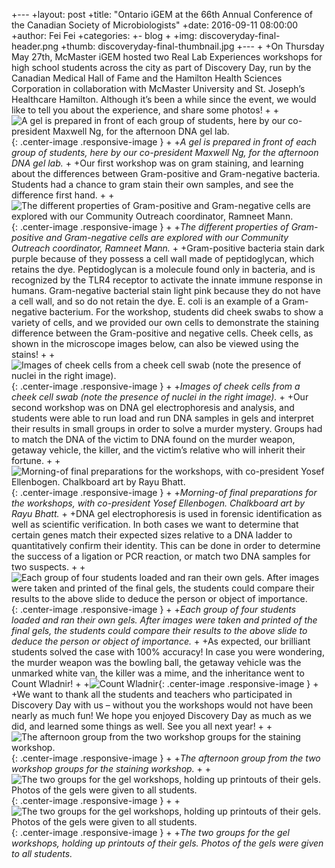 +---
+layout: post
+title: "Ontario iGEM at the 66th Annual Conference of the Canadian Society of Microbiologists"
+date:   2016-09-11 08:00:00
+author: Fei Fei
+categories: 
+- blog
+
+img: discoveryday-final-header.png
+thumb: discoveryday-final-thumbnail.jpg
+---
+
+On Thursday May 27th, McMaster iGEM hosted two Real Lab Experiences workshops for high school students across the city as part of Discovery Day, run by the Canadian Medical Hall of Fame and the Hamilton Health Sciences Corporation in collaboration with McMaster University and St. Joseph’s Healthcare Hamilton. Although it’s been a while since the event, we would like to tell you about the experience, and share some photos!
+
+![A gel is prepared in front of each group of students, here by our co-president Maxwell Ng, for the afternoon DNA gel lab.](https://raw.githubusercontent.com/mgem/mgem.github.io/master/img/blog/post_content/2016-09-11/01.jpg){: .center-image .responsive-image }
+
+*A gel is prepared in front of each group of students, here by our co-president Maxwell Ng, for the afternoon DNA gel lab.*
+
+Our first workshop was on gram staining, and learning about the differences between Gram-positive and Gram-negative bacteria. Students had a chance to gram stain their own samples, and see the difference first hand. 
+
+![The different properties of Gram-positive and Gram-negative cells are explored with our Community Outreach coordinator, Ramneet Mann.](https://raw.githubusercontent.com/mgem/mgem.github.io/master/img/blog/post_content/2016-09-11/02.jpg){: .center-image .responsive-image }
+
+*The different properties of Gram-positive and Gram-negative cells are explored with our Community Outreach coordinator, Ramneet Mann.*
+
+Gram-positive bacteria stain dark purple because of they possess a cell wall made of peptidoglycan, which retains the dye. Peptidoglycan is a molecule found only in bacteria, and is recognized by the TLR4 receptor to activate the innate immune response in humans. Gram-negative bacterial stain light pink because they do not have a cell wall, and so do not retain the dye. E. coli is an example of a Gram-negative bacterium. For the workshop, students did cheek swabs to show a variety of cells, and we provided our own cells to demonstrate the staining difference between the Gram-positive and negative cells. Cheek cells, as shown in the microscope images below, can also be viewed using the stains!
+
+![Images of cheek cells from a cheek cell swab (note the presence of nuclei in the right image).](https://raw.githubusercontent.com/mgem/mgem.github.io/master/img/blog/post_content/2016-09-11/03.jpg){: .center-image .responsive-image }
+
+*Images of cheek cells from a cheek cell swab (note the presence of nuclei in the right image).*
+
+Our second workshop was on DNA gel electrophoresis and analysis, and students were able to run load and run DNA samples in gels and interpret their results in small groups in order to solve a murder mystery. Groups had to match the DNA of the victim to DNA found on the murder weapon, getaway vehicle, the killer, and the victim’s relative who will inherit their fortune.
+
+![Morning-of final preparations for the workshops, with co-president Yosef Ellenbogen. Chalkboard art by Rayu Bhatt.](https://raw.githubusercontent.com/mgem/mgem.github.io/master/img/blog/post_content/2016-09-11/04.jpg){: .center-image .responsive-image }
+
+*Morning-of final preparations for the workshops, with co-president Yosef Ellenbogen. Chalkboard art by Rayu Bhatt.*
+
+DNA gel electrophoresis is used in forensic identification as well as scientific verification. In both cases we want to determine that certain genes match their expected sizes relative to a DNA ladder to quantitatively confirm their identity. This can be done in order to determine the success of a ligation or PCR reaction, or match two DNA samples for two suspects.
+
+![Each group of four students loaded and ran their own gels. After images were taken and printed of the final gels, the students could compare their results to the above slide to deduce the person or object of importance.](https://raw.githubusercontent.com/mgem/mgem.github.io/master/img/blog/post_content/2016-09-11/05.jpg){: .center-image .responsive-image }
+
+*Each group of four students loaded and ran their own gels. After images were taken and printed of the final gels, the students could compare their results to the above slide to deduce the person or object of importance.*
+
+As expected, our brilliant students solved the case with 100% accuracy! In case you were wondering, the murder weapon was the bowling ball, the getaway vehicle was the unmarked white van, the killer was a mime, and the inheritance went to Count Wladnir!
+
+![Count Wladnir](https://raw.githubusercontent.com/mgem/mgem.github.io/master/img/blog/post_content/2016-09-11/06.jpg){: .center-image .responsive-image }
+
+We want to thank all the students and teachers who participated in Discovery Day with us – without you the workshops would not have been nearly as much fun! We hope you enjoyed Discovery Day as much as we did, and learned some things as well. See you all next year!
+
+![The afternoon group from the two workshop groups for the staining workshop.](https://raw.githubusercontent.com/mgem/mgem.github.io/master/img/blog/post_content/2016-09-11/07.jpg){: .center-image .responsive-image }
+
+*The afternoon group from the two workshop groups for the staining workshop.*
+
+![The two groups for the gel workshops, holding up printouts of their gels. Photos of the gels were given to all students.](https://raw.githubusercontent.com/mgem/mgem.github.io/master/img/blog/post_content/2016-09-11/08.jpg){: .center-image .responsive-image }
+
+![The two groups for the gel workshops, holding up printouts of their gels. Photos of the gels were given to all students.](https://raw.githubusercontent.com/mgem/mgem.github.io/master/img/blog/post_content/2016-09-11/09.jpg){: .center-image .responsive-image }
+
+*The two groups for the gel workshops, holding up printouts of their gels. Photos of the gels were given to all students.*